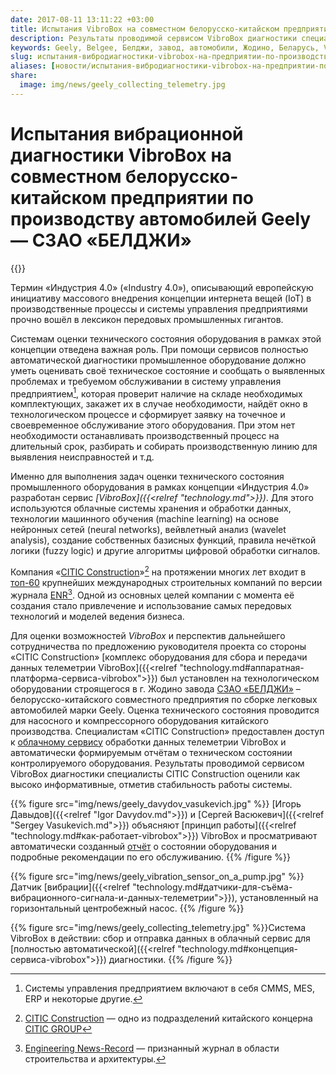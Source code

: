 ```yaml
---
date: 2017-08-11 13:11:22 +03:00
title: Испытания VibroBox на совместном белорусско-китайском предприятии по производству автомобилей Geely — СЗАО «БЕЛДЖИ»
description: Результаты проводимой сервисом VibroBox диагностики специалисты CITIC Construction оценили как высоко информативные, отметив стабильность работы системы.
keywords: Geely, Belgee, Белджи, завод, автомобили, Жодино, Беларусь, VibroBox, Вибробокс, оценка состояния, мониторинг, оборудование, вибрация, вибродиагностика, диагностика
slug: испытания-вибродиагностики-vibrobox-на-предприятии-по-производству-автомобилей-geely-в-беларуси
aliases: [новости/испытания-вибродиагностики-vibrobox-на-предприятии-по-производству-автомобилей-geely-в-беларуси]
share:
  image: img/news/geely_collecting_telemetry.jpg
---
```

# Испытания вибрационной диагностики VibroBox на совместном белорусско-китайском предприятии по производству автомобилей Geely — СЗАО «БЕЛДЖИ»

{{<date>}}

Термин «Индустрия 4.0» («Industry 4.0»), описывающий европейскую инициативу массового внедрения концепции интернета вещей (IoT) в производственные процессы и системы управления предприятиями прочно вошёл в лексикон передовых промышленных гигантов.

Системам оценки технического состояния оборудования в рамках этой концепции отведена важная роль. При помощи сервисов полностью автоматической диагностики промышленное оборудование должно уметь оценивать своё техническое состояние и сообщать о выявленных проблемах и требуемом обслуживании в систему управления предприятием[^1], которая проверит наличие на складе необходимых комплектующих, закажет их в случае необходимости, найдёт окно в технологическом процессе и сформирует заявку на точечное и своевременное обслуживание этого оборудования. При этом нет необходимости останавливать производственный процесс на длительный срок, разбирать и собирать производственную линию для выявления неисправностей и т.д.

Именно для выполнения задач оценки технического состояния промышленного оборудования в рамках концепции «Индустрия 4.0» разработан сервис *[VibroBox]({{<relref "technology.md">}})*. Для этого используются облачные системы хранения и обработки данных, технологии машинного обучения (machine learning) на основе нейронных сетей (neural networks), вейвлетный анализ (wavelet analysis), создание собственных базисных функций, правила нечёткой логики (fuzzy logic) и другие алгоритмы цифровой обработки сигналов.

Компания «[CITIC Construction](http://construction.citic/en/into/index.html)»[^2] на протяжении многих лет входит в [топ-60](http://www.enr.com/toplists/2016-Top-250-International-Contractors1) крупнейших международных строительных  компаний по версии журнала [ENR](http://www.enr.com/)[^3]. Одной из основных целей компании с момента её создания стало привлечение и использование самых передовых технологий и моделей ведения бизнеса.

Для оценки возможностей *VibroBox* и перспектив дальнейшего сотрудничества по предложению руководителя проекта со стороны «CITIC Construction» [комплекс оборудования для сбора и передачи данных телеметрии VibroBox]({{<relref "technology.md#аппаратная-платформа-сервиса-vibrobox">}}) был установлен на технологическом оборудовании строящегося в г. Жодино завода [СЗАО «БЕЛДЖИ»](http://belgee.by/) – белорусско-китайского совместного предприятия по сборке легковых автомобилей марки Geely. Оценка технического состояния проводится для насосного и компрессорного оборудования китайского производства. Специалистам «CITIC Construction» предоставлен доступ к [облачному сервису]({{<demourl>}}) обработки данных телеметрии VibroBox и автоматически формируемым отчётам о техническом состоянии контролируемого оборудования. Результаты проводимой сервисом VibroBox диагностики специалисты CITIC Construction оценили как высоко информативные, отметив стабильность работы системы.

{{% figure src="img/news/geely_davydov_vasukevich.jpg" %}}
[Игорь Давыдов]({{<relref "Igor Davydov.md">}}) и [Сергей Васюкевич]({{<relref "Sergey Vasukevich.md">}}) объясняют [принцип работы]({{<relref "technology.md#как-работает-vibrobox">}}) VibroBox и просматривают автоматически созданный [отчёт]({{<demourl>}}) о состоянии оборудования и подробные рекомендации по его обслуживанию.
{{% /figure %}}

{{% figure src="img/news/geely_vibration_sensor_on_a_pump.jpg" %}}
Датчик [вибрации]({{<relref "technology.md#датчики-для-съёма-вибрационного-сигнала-и-данных-телеметрии">}}), установленный на горизонтальный центробежный насос.
{{% /figure %}}

{{% figure src="img/news/geely_collecting_telemetry.jpg" %}}Система VibroBox в действии: сбор и отправка данных в облачный сервис для [полностью автоматической]({{<relref "technology.md#концепция-сервиса-vibrobox">}}) диагностики.
{{% /figure %}}

[^1]: Системы управления предприятием включают в себя CMMS, MES, ERP и некоторые другие.
[^2]: [CITIC Construction](http://construction.citic/en/into/index.html) — одно из подразделений китайского концерна [CITIC GROUP](http://www.group.citic/wps/portal)
[^3]: [Engineering News-Record](http://www.enr.com/) — признанный журнал в области строительства и архитектуры.
